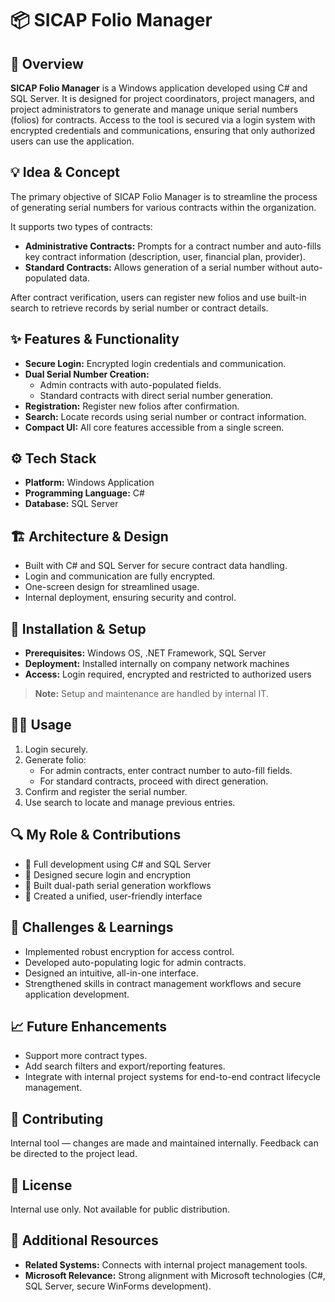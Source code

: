 # 📦 SICAP Folio Manager

## 🧭 Overview
**SICAP Folio Manager** is a Windows application developed using C# and SQL Server. It is designed for project coordinators, project managers, and project administrators to generate and manage unique serial numbers (folios) for contracts. Access to the tool is secured via a login system with encrypted credentials and communications, ensuring that only authorized users can use the application.

## 💡 Idea & Concept
The primary objective of SICAP Folio Manager is to streamline the process of generating serial numbers for various contracts within the organization.

It supports two types of contracts:
- **Administrative Contracts:** Prompts for a contract number and auto-fills key contract information (description, user, financial plan, provider).
- **Standard Contracts:** Allows generation of a serial number without auto-populated data.

After contract verification, users can register new folios and use built-in search to retrieve records by serial number or contract details.

## ✨ Features & Functionality
- **Secure Login:** Encrypted login credentials and communication.
- **Dual Serial Number Creation:**
  - Admin contracts with auto-populated fields.
  - Standard contracts with direct serial number generation.
- **Registration:** Register new folios after confirmation.
- **Search:** Locate records using serial number or contract information.
- **Compact UI:** All core features accessible from a single screen.

## ⚙️ Tech Stack
- **Platform:** Windows Application
- **Programming Language:** C#
- **Database:** SQL Server

## 🏗 Architecture & Design
- Built with C# and SQL Server for secure contract data handling.
- Login and communication are fully encrypted.
- One-screen design for streamlined usage.
- Internal deployment, ensuring security and control.

## 🚀 Installation & Setup
- **Prerequisites:** Windows OS, .NET Framework, SQL Server
- **Deployment:** Installed internally on company network machines
- **Access:** Login required, encrypted and restricted to authorized users

> **Note:** Setup and maintenance are handled by internal IT.

## 🧑‍💻 Usage
1. Login securely.
2. Generate folio:
   - For admin contracts, enter contract number to auto-fill fields.
   - For standard contracts, proceed with direct generation.
3. Confirm and register the serial number.
4. Use search to locate and manage previous entries.

## 🔍 My Role & Contributions
- 💼 Full development using C# and SQL Server
- 🧱 Designed secure login and encryption
- 🐞 Built dual-path serial generation workflows
- 🤝 Created a unified, user-friendly interface

## 🧗 Challenges & Learnings
- Implemented robust encryption for access control.
- Developed auto-populating logic for admin contracts.
- Designed an intuitive, all-in-one interface.
- Strengthened skills in contract management workflows and secure application development.

## 📈 Future Enhancements
- Support more contract types.
- Add search filters and export/reporting features.
- Integrate with internal project systems for end-to-end contract lifecycle management.

## 🤝 Contributing
Internal tool — changes are made and maintained internally. Feedback can be directed to the project lead.

## 🪪 License
Internal use only. Not available for public distribution.

## 🔗 Additional Resources
- **Related Systems:** Connects with internal project management tools.
- **Microsoft Relevance:** Strong alignment with Microsoft technologies (C#, SQL Server, secure WinForms development).